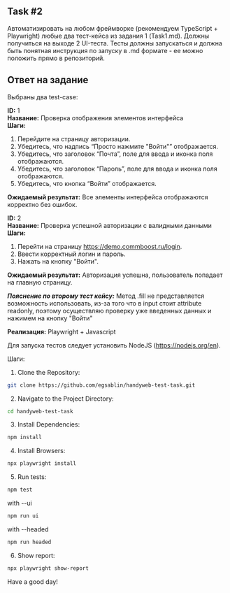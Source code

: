 ## Task #2

Автоматизировать на любом фреймворке (рекомендуем TypeScript + Playwright) любые два тест-кейса из задания 1 (Task1.md). Должны получиться на выходе 2 UI-теста. Тесты должны запускаться и должна быть понятная инструкция по запуску в .md формате - ее можно положить прямо в репозиторий.

## Ответ на задание

Выбраны два test-case:

**ID:** 1  
**Название:** Проверка отображения элементов интерфейса  
**Шаги:**  
1. Перейдите на страницу авторизации.  
2. Убедитесь, что надпись “Просто нажмите "Войти"” отображается.  
3. Убедитесь, что заголовок “Почта”, поле для ввода и иконка поля отображаются.  
4. Убедитесь, что заголовок “Пароль”, поле для ввода и иконка поля отображаются.  
5. Убедитесь, что кнопка “Войти” отображается.  

**Ожидаемый результат:** Все элементы интерфейса отображаются корректно без ошибок.  
  
**ID:** 2  
**Название:** Проверка успешной авторизации с валидными данными  
**Шаги:**  
1. Перейти на страницу https://demo.commboost.ru/login.  
2. Ввести корректный логин и пароль.  
3. Нажать на кнопку "Войти".  

**Ожидаемый результат:** Авторизация успешна, пользователь попадает на главную страницу.

***Пояснение по второму тест кейсу:*** Метод .fill не представляется возможность использовать, из-за того что в input стоит attribute readonly, поэтому осуществляю проверку уже введенных данных и нажимем на кнопку "Войти"
  
**Реализация:** Playwright + Javascript  

Для запуска тестов следует установить NodeJS (https://nodejs.org/en).

Шаги:

1. Clone the Repository:

```bash
git clone https://github.com/egsablin/handyweb-test-task.git
```

2. Navigate to the Project Directory:

```bash
cd handyweb-test-task
```

3. Install Dependencies:

```bash
npm install
```

4. Install Browsers:

```bash
npx playwright install
```

5. Run tests:

```bash
npm test
```
with --ui 

```bash
npm run ui
```
with --headed

```bash
npm run headed
```

6. Show report:

```bash
npx playwright show-report
```

Have a good day!